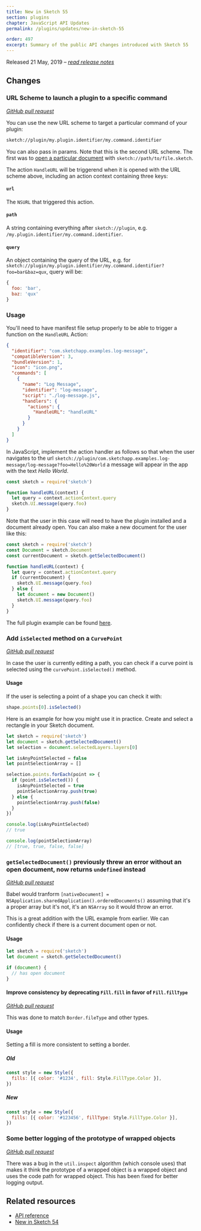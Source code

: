 ```yaml
---
title: New in Sketch 55
section: plugins
chapter: JavaScript API Updates
permalink: /plugins/updates/new-in-sketch-55

order: 497
excerpt: Summary of the public API changes introduced with Sketch 55
---
```


Released 21 May, 2019 – [_read release notes_](https://www.sketch.com/updates/#version-55)

## Changes

### URL Scheme to launch a plugin to a specific command

[_GitHub pull request_](https://github.com/BohemianCoding/SketchAPI/pull/460)

You can use the new URL scheme to target a particular command of your plugin:

```sh
sketch://plugin/my.plugin.identifier/my.command.identifier
```

You can also pass in params. Note that this is the second URL scheme. The first was to [open a particular document](/app) with `sketch://path/to/file.sketch`.

The action `HandleURL` will be triggerend when it is opened with the URL scheme above, including an action context containing three keys:

#### `url`

The `NSURL` that triggered this action.

#### `path`

A string containing everything after `sketch://plugin`, e.g. `/my.plugin.identifier/my.command.identifier`.

#### `query`

An object containing the query of the URL, e.g. for `sketch://plugin/my.plugin.identifier/my.command.identifier?foo=bar&baz=qux`, query will be:

```js
{
  foo: 'bar',
  baz: 'qux'
}
```

### Usage

You'll need to have manifest file setup properly to be able to trigger a function on the `HandleURL` Action:

```json
{
  "identifier": "com.sketchapp.examples.log-message",
  "compatibleVersion": 3,
  "bundleVersion": 1,
  "icon": "icon.png",
  "commands": [
    {
      "name": "Log Message",
      "identifier": "log-message",
      "script": "./log-message.js",
      "handlers": {
        "actions": {
          "HandleURL": "handleURL"
        }
      }
    }
  ]
}
```

In JavaScript, implement the action handler as follows so that when the user navigates to the url `sketch://plugin/com.sketchapp.examples.log-message/log-message?foo=Hello%20World` a message will appear in the app with the text _Hello World_.

```js
const sketch = require('sketch')

function handleURL(context) {
  let query = context.actionContext.query
  sketch.UI.message(query.foo)
}
```

Note that the user in this case will need to have the plugin installed and a document already open. You can also make a new document for the user like this:

```js
const sketch = require('sketch')
const Document = sketch.Document
const currentDocument = sketch.getSelectedDocument()

function handleURL(context) {
  let query = context.actionContext.query
  if (currentDocument) {
    sketch.UI.message(query.foo)
  } else {
    let document = new Document()
    sketch.UI.message(query.foo)
  }
}
```

The full plugin example can be found [here](https://github.com/KevinGutowski/HandleURL_Example).

### Add `isSelected` method on a `CurvePoint`

[_GitHub pull request_](https://github.com/BohemianCoding/SketchAPI/pull/445)

In case the user is currently editing a path, you can check if a curve point is selected using the `curvePoint.isSelected()` method.

#### Usage

If the user is selecting a point of a shape you can check it with:

```js
shape.points[0].isSelected()
```

Here is an example for how you might use it in practice. Create and select a rectangle in your Sketch document.

```js
let sketch = require('sketch')
let document = sketch.getSelectedDocument()
let selection = document.selectedLayers.layers[0]

let isAnyPointSelected = false
let pointSelectionArray = []

selection.points.forEach(point => {
  if (point.isSelected()) {
    isAnyPointSelected = true
    pointSelectionArray.push(true)
  } else {
    pointSelectionArray.push(false)
  }
})

console.log(isAnyPointSelected)
// true

console.log(pointSelectionArray)
// [true, true, false, false]
```

### `getSelectedDocument()` previously threw an error without an open document, now returns `undefined` instead

[_GitHub pull request_](https://github.com/BohemianCoding/SketchAPI/pull/459)

Babel would tranform `[nativeDocument] = NSApplication.sharedApplication().orderedDocuments()` assuming that it's a proper array but it's not, it's an `NSArray` so it would throw an error.

This is a great addition with the URL example from earlier. We can confidently check if there is a current document open or not.

#### Usage

```js
let sketch = require('sketch')
let document = sketch.getSelectedDocument()

if (document) {
  // has open document
}
```

#### Improve consistency by deprecating `Fill.fill` in favor of `Fill.fillType`

[_GitHub pull request_](https://github.com/BohemianCoding/SketchAPI/pull/463)

This was done to match `Border.fileType` and other types.

#### Usage

Setting a fill is more consistent to setting a border.

##### Old

```js
const style = new Style({
  fills: [{ color: '#1234', fill: Style.FillType.Color }],
})
```

##### New

```js
const style = new Style({
  fills: [{ color: '#123456', fillType: Style.FillType.Color }],
})
```

### Some better logging of the prototype of wrapped objects

[_GitHub pull request_](https://github.com/BohemianCoding/SketchAPI/pull/451)

There was a bug in the `util.inspect` algorithm (which console uses) that makes it think the prototype of a wrapped object is a wrapped object and uses the code path for wrapped object. This has been fixed for better logging output.

## Related resources

- [API reference](/reference/api)
- [New in Sketch 54](/plugins/updates/new-in-sketch-54)
